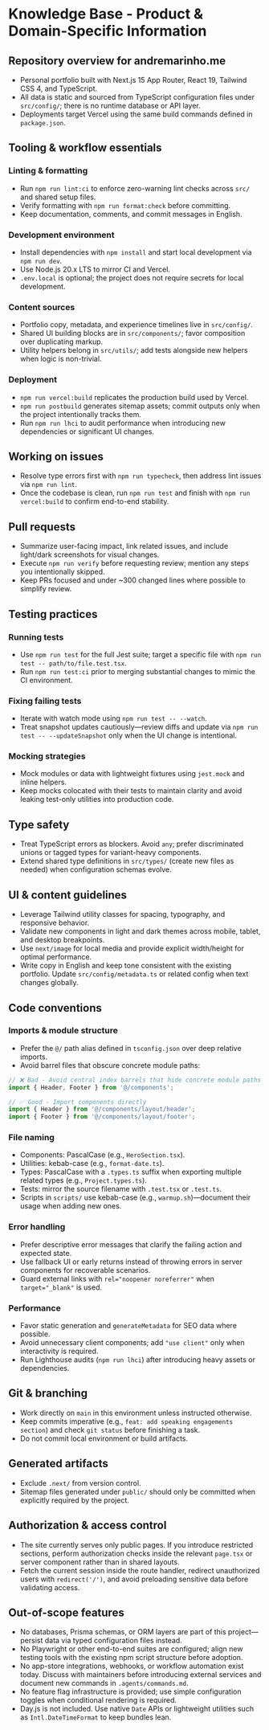 # Knowledge Base - Product & Domain-Specific Information

## Repository overview for andremarinho.me

- Personal portfolio built with Next.js 15 App Router, React 19, Tailwind CSS 4, and TypeScript.
- All data is static and sourced from TypeScript configuration files under `src/config/`; there is no runtime database or API layer.
- Deployments target Vercel using the same build commands defined in `package.json`.

## Tooling & workflow essentials

### Linting & formatting
- Run `npm run lint:ci` to enforce zero-warning lint checks across `src/` and shared setup files.
- Verify formatting with `npm run format:check` before committing.
- Keep documentation, comments, and commit messages in English.

### Development environment
- Install dependencies with `npm install` and start local development via `npm run dev`.
- Use Node.js 20.x LTS to mirror CI and Vercel.
- `.env.local` is optional; the project does not require secrets for local development.

### Content sources
- Portfolio copy, metadata, and experience timelines live in `src/config/`.
- Shared UI building blocks are in `src/components/`; favor composition over duplicating markup.
- Utility helpers belong in `src/utils/`; add tests alongside new helpers when logic is non-trivial.

### Deployment
- `npm run vercel:build` replicates the production build used by Vercel.
- `npm run postbuild` generates sitemap assets; commit outputs only when the project intentionally tracks them.
- Run `npm run lhci` to audit performance when introducing new dependencies or significant UI changes.

## Working on issues
- Resolve type errors first with `npm run typecheck`, then address lint issues via `npm run lint`.
- Once the codebase is clean, run `npm run test` and finish with `npm run vercel:build` to confirm end-to-end stability.

## Pull requests
- Summarize user-facing impact, link related issues, and include light/dark screenshots for visual changes.
- Execute `npm run verify` before requesting review; mention any steps you intentionally skipped.
- Keep PRs focused and under ~300 changed lines where possible to simplify review.

## Testing practices

### Running tests
- Use `npm run test` for the full Jest suite; target a specific file with `npm run test -- path/to/file.test.tsx`.
- Run `npm run test:ci` prior to merging substantial changes to mimic the CI environment.

### Fixing failing tests
- Iterate with watch mode using `npm run test -- --watch`.
- Treat snapshot updates cautiously—review diffs and update via `npm run test -- --updateSnapshot` only when the UI change is intentional.

### Mocking strategies
- Mock modules or data with lightweight fixtures using `jest.mock` and inline helpers.
- Keep mocks colocated with their tests to maintain clarity and avoid leaking test-only utilities into production code.

## Type safety
- Treat TypeScript errors as blockers. Avoid `any`; prefer discriminated unions or tagged types for variant-heavy components.
- Extend shared type definitions in `src/types/` (create new files as needed) when configuration schemas evolve.

## UI & content guidelines
- Leverage Tailwind utility classes for spacing, typography, and responsive behavior.
- Validate new components in light and dark themes across mobile, tablet, and desktop breakpoints.
- Use `next/image` for local media and provide explicit width/height for optimal performance.
- Write copy in English and keep tone consistent with the existing portfolio. Update `src/config/metadata.ts` or related config when text changes globally.

## Code conventions

### Imports & module structure
- Prefer the `@/` path alias defined in `tsconfig.json` over deep relative imports.
- Avoid barrel files that obscure concrete module paths:

```typescript
// ❌ Bad - Avoid central index barrels that hide concrete module paths
import { Header, Footer } from '@/components';

// ✅ Good - Import components directly
import { Header } from '@/components/layout/header';
import { Footer } from '@/components/layout/footer';
```

### File naming
- Components: PascalCase (e.g., `HeroSection.tsx`).
- Utilities: kebab-case (e.g., `format-date.ts`).
- Types: PascalCase with a `.types.ts` suffix when exporting multiple related types (e.g., `Project.types.ts`).
- Tests: mirror the source filename with `.test.tsx` or `.test.ts`.
- Scripts in `scripts/` use kebab-case (e.g., `warmup.sh`)—document their usage when adding new ones.

### Error handling
- Prefer descriptive error messages that clarify the failing action and expected state.
- Use fallback UI or early returns instead of throwing errors in server components for recoverable scenarios.
- Guard external links with `rel="noopener noreferrer"` when `target="_blank"` is used.

### Performance
- Favor static generation and `generateMetadata` for SEO data where possible.
- Avoid unnecessary client components; add `"use client"` only when interactivity is required.
- Run Lighthouse audits (`npm run lhci`) after introducing heavy assets or dependencies.

## Git & branching
- Work directly on `main` in this environment unless instructed otherwise.
- Keep commits imperative (e.g., `feat: add speaking engagements section`) and check `git status` before finishing a task.
- Do not commit local environment or build artifacts.

## Generated artifacts
- Exclude `.next/` from version control.
- Sitemap files generated under `public/` should only be committed when explicitly required by the project.

## Authorization & access control
- The site currently serves only public pages. If you introduce restricted sections, perform authorization checks inside the relevant `page.tsx` or server component rather than in shared layouts.
- Fetch the current session inside the route handler, redirect unauthorized users with `redirect('/')`, and avoid preloading sensitive data before validating access.

## Out-of-scope features
- No databases, Prisma schemas, or ORM layers are part of this project—persist data via typed configuration files instead.
- No Playwright or other end-to-end suites are configured; align new testing tools with the existing npm script structure before adoption.
- No app-store integrations, webhooks, or workflow automation exist today. Discuss with maintainers before introducing external services and document new commands in `.agents/commands.md`.
- No feature flag infrastructure is provided; use simple configuration toggles when conditional rendering is required.
- Day.js is not included. Use native `Date` APIs or lightweight utilities such as `Intl.DateTimeFormat` to keep bundles lean.
